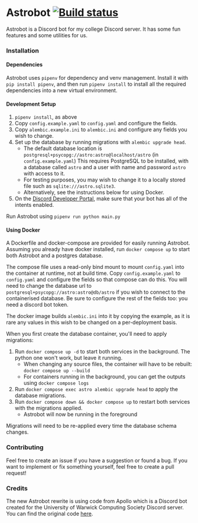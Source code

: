 # Astrobot [![Build status](https://github.com/DillonB07/Astrobot/actions/workflows/ci.yaml/badge.svg?branch=master)](https://github.com/DillonB07/Astrobot/actions/workflows/ci.yaml)

Astrobot is a Discord bot for my college Discord server. It has some fun features and some utilities for us.

### Installation

#### Dependencies

Astrobot uses `pipenv` for dependency and venv management. Install it with `pip install pipenv`, and then run `pipenv install` to install all the required dependencies into a new virtual environment.

#### Development Setup

1. `pipenv install`, as above
2. Copy `config.example.yaml` to `config.yaml` and configure the fields.
3. Copy `alembic.example.ini` to `alembic.ini` and configure any fields you wish to change.
4. Set up the database by running migrations with `alembic upgrade head`.
   - The default database location is `postgresql+psycopg://astro:astro@localhost/astro` (in `config.example.yaml`)
     This requires PostgreSQL to be installed, with a database called `astro` and a user with name and password `astro` with access to it.
   - For testing purposes, you may wish to change it to a locally stored file such as `sqlite:///astro.sqlite3`.
   - Alternatively, see the instructions below for using Docker.
5. On the [Discord Developer Portal](https://discord.com/developers/applications), make sure that your bot has all of the intents enabled.

Run Astrobot using `pipenv run python main.py`

#### Using Docker

A Dockerfile and docker-compose are provided for easily running Astrobot. Assuming you already have docker installed, run `docker compose up` to start both Astrobot and a postgres database.

The compose file uses a read-only bind mount to mount `config.yaml` into the container at runtime, not at build time. Copy `config.example.yaml` to `config.yaml` and configure the fields so that compose can do this. You will need to change the database url to `postgresql+psycopg://astro:astro@db/astro` if you wish to connect to the containerised database. Be sure to configure the rest of the fields too: you need a discord bot token.

The docker image builds `alembic.ini` into it by copying the example, as it is rare any values in this wish to be changed on a per-deployment basis.

When you first create the database container, you'll need to apply migrations:

1. Run `docker compose up -d` to start both services in the background. The python one won't work, but leave it running.
   - When changing any source files, the container will have to be rebuilt: `docker compose up --build`
   - For containers running in the background, you can get the outputs using `docker compose logs`
2. Run `docker compose exec astro alembic upgrade head` to apply the database migrations.
3. Run `docker compose down && docker compose up` to restart both services with the migrations applied.
   - Astrobot will now be running in the foreground

Migrations will need to be re-applied every time the database schema changes.

### Contributing
Feel free to create an issue if you have a suggestion or found a bug.
If you want to implement or fix something yourself, feel free to create a pull request!

### Credits

The new Astrobot rewrite is using code from Apollo which is a Discord bot created for the University of Warwick Computing Society Discord server. You can find the original code [here](https://github.com/uwcs/apollo).
